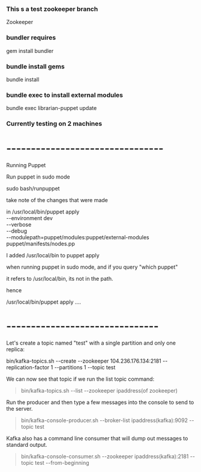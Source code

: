 ### This s a test zookeeper branch ###

Zookeeper 


### bundler requires ###

gem install bundler 

### bundle install gems 

bundle install 


### bundle exec to install external modules ###
bundle exec librarian-puppet update

### Currently testing on 2 machines 

# --------------------------------
Running Puppet 

Run puppet in sudo mode 

sudo bash/runpuppet 

take note of the changes that were made 

in /usr/local/bin/puppet apply \
  --environment dev \
  --verbose \
  --debug \
  --modulepath=puppet/modules:puppet/external-modules \
  puppet/manifests/nodes.pp

  I added /usr/local/bin to puppet apply 

  when running puppet in sudo mode, and if you query "which puppet"

  it refers to /usr/local/bin, its not in the path.

  hence 

  /usr/local/bin/puppet apply ....


# -------------------------------

Let's create a topic named "test" with a single partition and only one replica:

bin/kafka-topics.sh --create --zookeeper 104.236.176.134:2181 --replication-factor 1 --partitions 1 --topic test


We can now see that topic if we run the list topic command:
> bin/kafka-topics.sh --list --zookeeper ipaddress(of zookeeper)

Run the producer and then type a few messages into the console to send to the server.

> bin/kafka-console-producer.sh --broker-list ipaddress(kafka):9092 --topic test

Kafka also has a command line consumer that will dump out messages to standard output.
> bin/kafka-console-consumer.sh --zookeeper ipaddress(kafka):2181 --topic test --from-beginning


